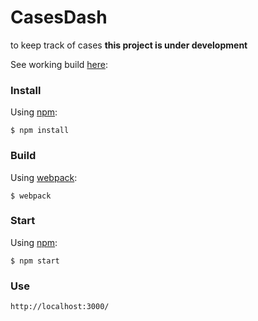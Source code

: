 # CasesDash
to keep track of cases
**this project is under development**

See working build [here](http://casesziesing.herokuapp.com/):

### Install

Using [npm](https://www.npmjs.com/):

    $ npm install

### Build

Using [webpack](https://webpack.github.io/):

    $ webpack

### Start

Using [npm](https://www.npmjs.com/):

    $ npm start

### Use

    http://localhost:3000/
